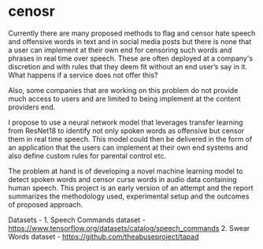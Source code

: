 # cenosr

Currently there are many proposed methods to flag and censor hate speech and offensive words in text and in social media posts but there is none that a user can implement at their own end for censoring such words and phrases in real time over speech. These are often deployed at a company's discretion and with rules that they deem fit without an end user’s say in it. What happens if a service does not offer this?

Also, some companies that are working on this problem do not provide much access to users and are limited to being implement at the content providers end.

I propose to use a neural network model that leverages transfer learning from ResNet18 to identify not only spoken words as offensive but censor them in real time speech. This model could then be delivered in the form of an application that the users can implement at their own end systems and also define custom rules for parental control etc.

The problem at hand is of developing a novel machine learning model to detect spoken words and censor curse words in audio data containing human speech. This project is an early version of an attempt and the report summarizes the methodology used, experimental setup and the outcomes of proposed approach.

Datasets - 1. Speech Commands dataset - https://www.tensorflow.org/datasets/catalog/speech_commands
           2. Swear Words dataset     - https://github.com/theabuseproject/tapad
